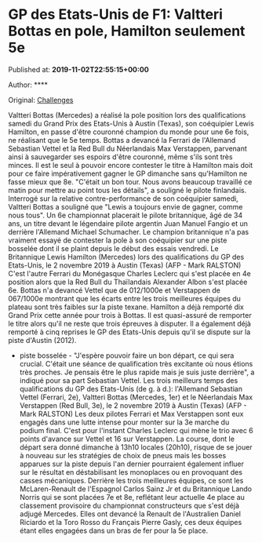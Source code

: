 
# GP des Etats-Unis de F1: Valtteri Bottas en pole, Hamilton seulement 5e

Published at: **2019-11-02T22:55:15+00:00**

Author: ****

Original: [Challenges](https://www.challenges.fr/sport/gp-des-etats-unis-de-f1-valtteri-bottas-en-pole-hamilton-seulement-5e_682899)

Valtteri Bottas (Mercedes) a réalisé la pole position lors des qualifications samedi du Grand Prix des Etats-Unis à Austin (Texas), son coéquipier Lewis Hamilton, en passe d'être couronné champion du monde pour une 6e fois, ne réalisant que le 5e temps.
Bottas a devancé la Ferrari de l'Allemand Sebastian Vettel et la Red Bull du Néerlandais Max Verstappen, parvenant ainsi à sauvegarder ses espoirs d'être couronné, même s'ils sont très minces.
Il est le seul à pouvoir encore contester le titre à Hamilton mais doit pour ce faire impérativement gagner le GP dimanche sans qu'Hamilton ne fasse mieux que 8e.
"C'était un bon tour. Nous avons beaucoup travaillé ce matin pour mettre au point tous les détails", a souligné le pilote finlandais.
Interrogé sur la relative contre-performance de son coéquipier samedi, Valtteri Bottas a souligné que "Lewis a toujours envie de gagner, comme nous tous".
Un 6e championnat placerait le pilote britannique, âgé de 34 ans, un titre devant le légendaire pilote argentin Juan Manuel Fangio et un derrière l'Allemand Michael Schumacher.
Le champion britannique n'a pas vraiment essayé de contester la pole à son coéquipier sur une piste bosselée dont il se plaint depuis le début des essais vendredi.
Le Britannique Lewis Hamilton (Mercedes) lors des qualifications du GP des Etats-Unis, le 2 novembre 2019 à Austin (Texas) (AFP - Mark RALSTON)
C'est l'autre Ferrari du Monégasque Charles Leclerc qui s'est placée en 4e position alors que la Red Bull du Thaïlandais Alexander Albon s'est placée 6e.
Bottas n'a devancé Vettel que de 012/1000e et Verstappen de 067/1000e montrant que les écarts entre les trois meilleures équipes du plateau sont très faibles sur la piste texane.
Hamilton a déjà remporté dix Grand Prix cette année pour trois à Bottas. Il est quasi-assuré de remporter le titre alors qu'il ne reste que trois épreuves à disputer.
Il a également déjà remporté à cinq reprises le GP des Etats-Unis depuis qu'il se dispute sur la piste d'Austin (2012).
- piste bosselée -
"J'espère pouvoir faire un bon départ, ce qui sera crucial. C'était une séance de qualification très excitante où nous étions très proches. Je pensais être le plus rapide mais je suis juste derrière", a indiqué pour sa part Sebastian Vettel.
Les trois meilleurs temps des qualifications du GP des Etats-Unis (de g. à d.): l'Allemand Sebastian Vettel (Ferrari, 2e), Valtteri Bottas (Mercedes, 1er) et le Néerlandais Max Verstappen (Red Bull, 3e), le 2 novembre 2019 à Austin (Texas) (AFP - Mark RALSTON)
Les deux pilotes Ferrari et Max Verstappen sont eux engagés dans une lutte intense pour monter sur la 3e marche du podium final. C'est pour l'instant Charles Leclerc qui mène le trio avec 6 points d'avance sur Vettel et 16 sur Verstappen.
La course, dont le départ sera donné dimanche à 13h10 locales (20h10), risque de se jouer à nouveau sur les stratégies de choix de pneus mais les bosses apparues sur la piste depuis l'an dernier pourraient également influer sur le résultat en déstabilisant les monoplaces ou en provoquant des casses mécaniques.
Derrière les trois meilleures équipes, ce sont les McLaren-Renault de l'Espagnol Carlos Sainz Jr et du Britannique Lando Norris qui se sont placées 7e et 8e, reflétant leur actuelle 4e place au classement provisoire du championnat constructeurs que s'est déjà adjugé Mercedes.
Elles ont devancé la Renault de l'Australien Daniel Riciardo et la Toro Rosso du Français Pierre Gasly, ces deux équipes étant elles engagées dans un bras de fer pour la 5e place.

